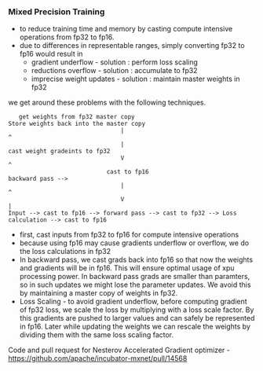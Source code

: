 ### Mixed Precision Training

 - to reduce training time and memory by casting compute intensive operations from fp32 to fp16.
 - due to differences in representable ranges, simply converting fp32 to fp16 would result in 
    - gradient underflow - solution : perform loss scaling
    - reductions overflow - solution : accumulate to fp32
    - imprecise weight updates - solution : maintain master weights in fp32
    
we get around these problems with the following techniques.

```
   get weights from fp32 master copy                                         Store weights back into the master copy
                                |                                                      ^   
                                |                                             cast weight gradeints to fp32
                                V                                                      ^ 
                            cast to fp16                                        backward pass --> 
                                |                                                      ^                                   
                                V                                                      |
Input --> cast to fp16 --> forward pass --> cast to fp32 --> Loss calculation --> cast to fp16
```

 - first, cast inputs from fp32 to fp16 for compute intensive operations
 - because using fp16 may cause gradients underflow or overflow, we do the loss calculations in fp32
 - In backward pass, we cast grads back into fp16 so that now the weights and gradients will be in fp16. This will ensure optimal usage of xpu processing power.
   In backward pass grads are smaller than paramters, so in such updates we might lose the parameter updates. We avoid this by maintaining a master copy of weights in fp32.
 - Loss Scaling - to avoid gradient underflow, before computing gradient of fp32 loss, we scale the loss by multiplying with a loss scale factor. By this gradients are pushed to larger values and can safely be represented in fp16. Later while updating the weights we can rescale the weights by dividing them with the same loss scaling factor.


Code and pull request for Nesterov Accelerated Gradient optimizer - https://github.com/apache/incubator-mxnet/pull/14568

